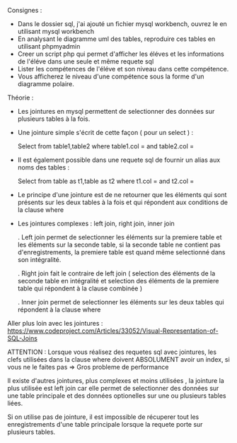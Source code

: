 Consignes :

- Dans le dossier sql, j'ai ajouté un fichier mysql workbench, ouvrez le en utilisant mysql workbench
- En analysant le diagramme uml des tables, reproduire ces tables en utilisant phpmyadmin
- Creer un script php qui permet d'afficher les éléves et les informations de l'éléve dans une seule et même requete sql
- Lister les compétences de l'éléve et son niveau dans cette compétence.
- Vous afficherez le niveau d'une compétence sous la forme d'un diagramme polaire.


Théorie :

- Les jointures en mysql permettent de selectionner des données sur plusieurs tables à la fois.

- Une jointure simple s'écrit de cette façon ( pour un select ) :

    Select from table1,table2 where table1.col = <valeur> and table2.col = <valeur>

- Il est également possible dans une requete sql de fournir un alias aux noms des tables :

    Select from table as t1,table as t2 where t1.col = <valeur> and t2.col = <valeur>

- Le principe d'une jointure est de ne retourner que les éléments qui sont présents sur les deux tables à la fois et qui
    répondent aux conditions de la clause where


- Les jointures complexes : left join, right join, inner join

  . Left join permet de selectionner les éléments sur la premiere table et les éléments sur la seconde table, si la seconde
    table ne contient pas d'enregistrements, la premiere table est quand même selectionné dans son intégralité.

  . Right join fait le contraire de left join ( selection des éléments de la seconde table en intégralité et selection des
    éléments de la premiere table qui répondent à la clause combinée )

  . Inner join permet de selectionner les éléments sur les deux tables qui répondent à la clause where


Aller plus loin avec les jointures : https://www.codeproject.com/Articles/33052/Visual-Representation-of-SQL-Joins

ATTENTION : Lorsque vous réalisez des requetes sql avec jointures, les clefs utilisées dans la clause where doivent
ABSOLUMENT avoir un index, si vous ne le faites pas => Gros probleme de performance


Il existe d'autres jointures, plus complexes et moins utilisées , la jointure la plus utilisée est left join car elle permet
de selectionner des données sur une table principale et des données optionelles sur une ou plusieurs tables liées.

Si on utilise pas de jointure, il est impossible de récuperer tout les enregistrements d'une table principale lorsque la requete
porte sur plusieurs tables.
